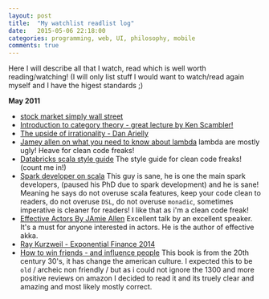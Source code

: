 ```yaml
---
layout: post
title:  "My watchlist readlist log"
date:   2015-05-06 22:18:00
categories: programming, web, UI, philosophy, mobile
comments: true
---
```

Here I will describe all that I watch, read which is well worth reading/watching! (I will only list stuff I would want to watch/read again myself and I have the higest standards ;)

**May 2011**

* [stock market simply wall street](https://simplywall.st/snowflake/grid)
* [Introduction to category theory - great lecture by Ken Scambler!](https://www.youtube.com/watch?v=jDhMDgU7Koc)
* [The upside of irrationality - Dan Arielly](https://www.youtube.com/watch?v=QAS8w3YXxmk)
* [Jamey allen on what you need to know about lambda](http://www.slideshare.net/jaxLondonConference/what-you-need-to-know-about-lambdas-jamie-allen-typesafe)
lambda are mostly ugly! Heave for clean code freaks!
* [Databricks scala style guide](https://github.com/databricks/scala-style-guide)
The style guide for clean code freaks! (count me in!) 
* [Spark developer on scala](https://www.parleys.com/tutorial/apache-spark-large-community-project-scala)
This guy is sane, he is one the main spark developers, (paused his PhD due to spark development) and he is sane! Meaning he says do not overuse scala features, keep your code clean to readers, do not overuse `DSL`, do not overuse `monadic`, sometimes imperative is cleaner for readers! I like that as i'm a clean code freak!
* [Effective Actors By JAmie Allen](https://vimeo.com/65556264)
Excellent talk by an excellent speaker.  It's a must for anyone interested in actors.  He is the author of effective akka.
* [Ray Kurzweil - Exponential Finance 2014](https://youtu.be/vnyQWr8hk0A)
* [How to win friends - and influence people](http://www.amazon.com/How-Win-Friends-Influence-People/dp/0671027034/ref=pd_cp_b_1?ie=UTF8&refRID=0B57XGE9V3RNY2N40767)
This book is from the 20th century 30's, it has change the american culture.  I expected this to be `old` / archeic non friendly / but as i could not ignore the 1300 and more positive reviews on amazon I decided to read it and its truely clear and amazing and most likely mostly correct.

